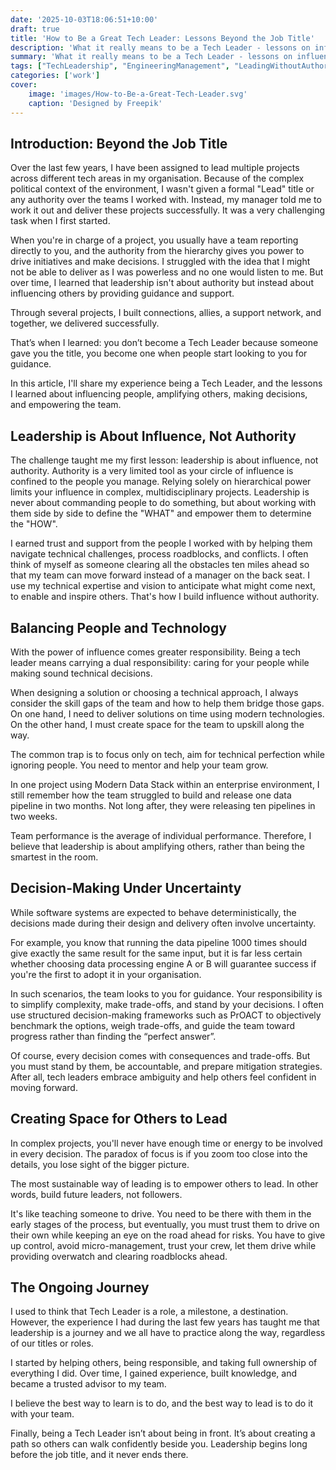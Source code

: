 ```yaml
---
date: '2025-10-03T18:06:51+10:00'
draft: true
title: 'How to Be a Great Tech Leader: Lessons Beyond the Job Title'
description: 'What it really means to be a Tech Leader - lessons on influence, decision-making, and empowering teams beyond the job title.'
summary: 'What it really means to be a Tech Leader - lessons on influence, decision-making, and empowering teams beyond the job title.'
tags: ["TechLeadership", "EngineeringManagement", "LeadingWithoutAuthority"]
categories: ['work']
cover:
    image: 'images/How-to-Be-a-Great-Tech-Leader.svg'
    caption: 'Designed by Freepik'
---
```


## Introduction: Beyond the Job Title

Over the last few years, I have been assigned to lead multiple projects across different tech areas in my organisation. Because of the complex political context of the environment, I wasn't given a formal "Lead" title or any authority over the teams I worked with. Instead, my manager told me to work it out and deliver these projects successfully. It was a very challenging task when I first started.

When you're in charge of a project, you usually have a team reporting directly to you, and the authority from the hierarchy gives you power to drive initiatives and make decisions. I struggled with the idea that I might not be able to deliver as I was powerless and no one would listen to me. But over time, I learned that leadership isn't about authority but instead about influencing others by providing guidance and support.

Through several projects, I built connections, allies, a support network, and together, we delivered successfully.

That’s when I learned: you don’t become a Tech Leader because someone gave you the title, you become one when people start looking to you for guidance.

In this article, I'll share my experience being a Tech Leader, and the lessons I learned about influencing people, amplifying others, making decisions, and empowering the team.

## Leadership is About Influence, Not Authority

The challenge taught me my first lesson: leadership is about influence, not authority. Authority is a very limited tool as your circle of influence is confined to the people you manage. Relying solely on hierarchical power limits your influence in complex, multidisciplinary projects. Leadership is never about commanding people to do something, but about working with them side by side to define the "WHAT" and empower them to determine the "HOW".

I earned trust and support from the people I worked with by helping them navigate technical challenges, process roadblocks, and conflicts. I often think of myself as someone clearing all the obstacles ten miles ahead so that my team can move forward instead of a manager on the back seat. I use my technical expertise and vision to anticipate what might come next, to enable and inspire others. That's how I build influence without authority.

## Balancing People and Technology

With the power of influence comes greater responsibility. Being a tech leader means carrying a dual responsibility: caring for your people while making sound technical decisions.

When designing a solution or choosing a technical approach, I always consider the skill gaps of the team and how to help them bridge those gaps. On one hand, I need to deliver solutions on time using modern technologies. On the other hand, I must create space for the team to upskill along the way.

The common trap is to focus only on tech, aim for technical perfection while ignoring people. You need to mentor and help your team grow.

In one project using Modern Data Stack within an enterprise environment, I still remember how the team struggled to build and release one data pipeline in two months. Not long after, they were releasing ten pipelines in two weeks.

Team performance is the average of individual performance. Therefore, I believe that leadership is about amplifying others, rather than being the smartest in the room.

## Decision-Making Under Uncertainty

While software systems are expected to behave deterministically, the decisions made during their design and delivery often involve uncertainty.

For example, you know that running the data pipeline 1000 times should give exactly the same result for the same input, but it is far less certain whether choosing data processing engine A or B will guarantee success if you're the first to adopt it in your organisation.

In such scenarios, the team looks to you for guidance. Your responsibility is to simplify complexity, make trade-offs, and stand by your decisions. I often use structured decision-making frameworks such as PrOACT to objectively benchmark the options, weigh trade-offs, and guide the team toward progress rather than finding the “perfect answer”.

Of course, every decision comes with consequences and trade-offs. But you must stand by them, be accountable, and prepare mitigation strategies. After all, tech leaders embrace ambiguity and help others feel confident in moving forward.

## Creating Space for Others to Lead

In complex projects, you'll never have enough time or energy to be involved in every decision. The paradox of focus is if you zoom too close into the details, you lose sight of the bigger picture.

The most sustainable way of leading is to empower others to lead. In other words, build future leaders, not followers.

It's like teaching someone to drive. You need to be there with them in the early stages of the process, but eventually, you must trust them to drive on their own while keeping an eye on the road ahead for risks. You have to give up control, avoid micro-management, trust your crew, let them drive while providing overwatch and clearing roadblocks ahead.

## The Ongoing Journey

I used to think that Tech Leader is a role, a milestone, a destination. However, the experience I had during the last few years has taught me that leadership is a journey and we all have to practice along the way, regardless of our titles or roles.

I started by helping others, being responsible, and taking full ownership of everything I did. Over time, I gained experience, built knowledge, and became a trusted advisor to my team.

I believe the best way to learn is to do, and the best way to lead is to do it with your team.

Finally, being a Tech Leader isn’t about being in front. It’s about creating a path so others can walk confidently beside you. Leadership begins long before the job title, and it never ends there.

